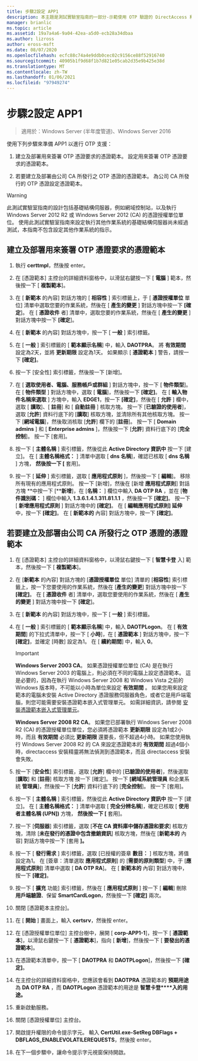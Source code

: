 ```yaml
---
title: 步驟2設定 APP1
description: 本主題是測試實驗室指南的一部分-示範使用 OTP 驗證的 DirectAccess 和適用于 Windows Server 2016 的 RSA SecurID
manager: brianlic
ms.topic: article
ms.assetid: 19a7a4a6-9a04-42ea-a5d0-ecb28a34dbaa
ms.author: lizross
author: eross-msft
ms.date: 08/07/2020
ms.openlocfilehash: ecfc88c74a4e9ddb0cec02c9156ce88f52916740
ms.sourcegitcommit: 40905b1f9d68f1b7d821e05cab2d35e9b425e38d
ms.translationtype: MT
ms.contentlocale: zh-TW
ms.lasthandoff: 01/06/2021
ms.locfileid: "97949274"
---
```

# <a name="step-2-configure-app1"></a>步驟2設定 APP1

>適用於：Windows Server (半年度管道)、Windows Server 2016

使用下列步驟來準備 APP1 以進行 OTP 支援：

1. 建立及部署用來簽署 OTP 憑證要求的憑證範本。 設定用來簽署 OTP 憑證要求的憑證範本。

2. 若要建立及部署由公司 CA 所發行之 OTP 憑證的憑證範本。 為公司 CA 所發行的 OTP 憑證設定憑證範本。

> [!WARNING]
> 此測試實驗室指南的設計包括基礎結構伺服器，例如網域控制站，以及執行 Windows Server 2012 R2 或 Windows Server 2012 (CA) 的憑證授權單位單位。 使用此測試實驗室指南來設定執行其他作業系統的基礎結構伺服器尚未經過測試，本指南不包含設定其他作業系統的指示。

## <a name="to-create-and-deploy-a-certificate-template-used-to-sign-otp-certificate-requests"></a><a name="DAOTPRA"></a>建立及部署用來簽署 OTP 憑證要求的憑證範本

1.  執行 **certtmpl**，然後按 enter。

2.  在 [憑證範本] 主控台的詳細資料窗格中，以滑鼠右鍵按一下 [ **電腦** ] 範本，然後按一下 [ **複製範本**]。

3.  在 [ **新範本** 的內容] 對話方塊的 [ **相容性** ] 索引標籤上，于 [ **憑證授權單位** 單位] 清單中選取您要的作業系統，然後在 [ **產生的變更** ] 對話方塊中按一下 **[確定**]。 在 [ **憑證收件** 者] 清單中，選取您要的作業系統，然後在 [ **產生的變更** ] 對話方塊中按一下 **[確定**]。

4.  在 [ **新範本** 的內容] 對話方塊中，按一下 [ **一般** ] 索引標籤。

5.  在 [ **一般** ] 索引標籤的 [ **範本顯示名稱**] 中，輸入 **DAOTPRA**。 將 **有效期間** 設定為2天，並將 **更新期限** 設定為1天。 如果顯示 [ **憑證範本** ] 警告，請按一下 **[確定]**。

6.  按一下 [安全性] 索引標籤，然後按一下 [新增]。

7.  在 [ **選取使用者、電腦、服務帳戶或群組** ] 對話方塊中，按一下 [ **物件類型**]。 在 [ **物件類型** ] 對話方塊中，選取 [ **電腦**]，然後按一下 **[確定]**。 在 [ **輸入物件名稱來選取** ] 方塊中，輸入 **EDGE1**，按一下 **[確定]**，然後在 [ **允許** ] 欄中，選取 [ **讀取**]、[ **註冊**] 和 [ **自動註冊** ] 核取方塊。 按一下 [**已驗證的使用者**]，選取 [**允許**] 資料行底下的 [**讀取**] 核取方塊，並清除所有其他核取方塊。 按一下 [**網域電腦**]，然後取消核取 [**允許**] 欄下的 [**註冊**]。 按一下 [ **Domain admins** ] 和 [ **Enterprise admins** ]，然後按一下 [**允許**] 資料行底下的 [**完全控制**]。 按一下 [套用]。

8.  按一下 [ **主體名稱** ] 索引標籤，然後從此 **Active Directory 資訊中** 按一下 [建立]。 在 [ **主體名稱格式：** ] 清單中選取 [ **dns 名稱**]，確認已核取 [ **dns 名稱** ] 方塊， **然後按一下 [** 套用]。

9. 按一下 [ **延伸** ] 索引標籤，選取 [ **應用程式原則** ]，然後按一下 [ **編輯**]。 移除所有現有的應用程式原則。 按一下 [新增]，然後在 [新增 **應用程式原則**] 對話方塊 **中按一下 [****新增**]，在 [**名稱：** ] 欄位中輸入 **DA OTP RA** ，並在 [**物件識別碼：** ] 欄位中輸入 **1.3.6.1.4.1.311.81.1.1** ，然後按一下 **[確定]**。 按一下 [ **新增應用程式原則** ] 對話方塊中的 **[確定]**。 在 [ **編輯應用程式原則] 延伸** 中，按一下 **[確定]**。 在 [ **新範本的** 內容] 對話方塊中，按一下 **[確定]**。

## <a name="to-create-and-deploy-a-certificate-template-for-otp-certificates-issued-by-the-corporate-ca"></a><a name="DAOTPLogon"></a>若要建立及部署由公司 CA 所發行之 OTP 憑證的憑證範本

1.  在 [憑證範本] 主控台的詳細資料窗格中，以滑鼠右鍵按一下 [ **智慧卡登** 入] 範本，然後按一下 [ **複製範本**]。

2.  在 [**新範本** 的內容] 對話方塊的 [**憑證授權單位** 單位] 清單的 [**相容性**] 索引標籤上，按一下您要使用的作業系統，然後在 [**產生的變更**] 對話方塊中按一下 **[確定]**。 在 [ **憑證收件** 者] 清單中，選取您要使用的作業系統，然後在 [ **產生的變更** ] 對話方塊中按一下 **[確定**]。

3.  在 [ **新範本** 的內容] 對話方塊中，按一下 [ **一般** ] 索引標籤。

4.  在 [ **一般** ] 索引標籤的 [ **範本顯示名稱**] 中，輸入 **DAOTPLogon**。 在 [ **有效期間**] 的下拉式清單中，按一下 [ **小時**]，在 [ **憑證範本** ] 對話方塊中，按一下 **[確定]**，並確定 [時數] 設定為1。 在 [ **續約期間**] 中，輸入 **0**。

    > [!IMPORTANT]
    > **Windows Server 2003 CA**。 如果憑證授權單位單位 (CA) 是在執行 Windows Server 2003 的電腦上，則必須在不同的電腦上設定憑證範本。 這是必要的，因為在執行 Windows Server 2008 和 Windows Vista 之前的 Windows 版本時，不可能以小時為單位來設定 **有效期間** 。 如果您用來設定範本的電腦未安裝 Active Directory 憑證服務伺服器角色，或者它是用戶端電腦，則您可能需要安裝憑證範本嵌入式管理單元。 如需詳細資訊，請參閱 [安裝憑證範本嵌入式管理單元](/previous-versions/windows/it-pro/windows-server-2008-R2-and-2008/cc732445(v=ws.11))。
    >
    > **Windows Server 2008 R2 CA**。 如果您已部署執行 Windows Server 2008 R2 (CA) 的憑證授權單位單位，您必須將憑證範本 **更新期限** 設定為1或2小時，而且 **有效期間** 必須比 **更新期限** 還要長，但不超過4小時。 如果您使用執行 Windows Server 2008 R2 的 CA 來設定憑證範本的 **有效期間** 超過4個小時，directaccess 安裝精靈將無法偵測到憑證範本，而且 directaccess 安裝會失敗。

5.  按一下 [**安全性**] 索引標籤，選取 [**允許**] 欄中的 [**已驗證的使用者**]，然後選取 [**讀取**] 和 [**註冊**] 核取方塊 按一下 [確定]。 按一下 **[網域系統管理員** 和企業系統 **管理員**]，然後按一下 [**允許**] 資料行底下的 [**完全控制**]。 按一下 [套用]。

6.  按一下 [ **主體名稱** ] 索引標籤，然後從此 **Active Directory 資訊中** 按一下 [建立]。 在 [ **主體名稱格式：** ] 清單中選取 [ **完全分辨名稱**]，確定已核取 [ **使用者主體名稱 (UPN])** 方塊， **然後按一下 [** 套用]。

7.  按一下 [**伺服器**] 索引標籤，選取 [**不在 CA 資料庫中儲存憑證和要求**] 核取方塊，清除 [**未在發行的憑證中包含撤銷資訊**] 核取方塊，然後在 [**新範本的** 內容] 對話方塊中按一下 [套用 **]。**

8.  按一下 [ **發行需求** ] 索引標籤，選取 [已授權的簽章 **數目：** ] 核取方塊，將值設定為1。 在 [簽章：清單選取 **應用程式原則**] 的 [**需要的原則類型**] 中，于 [**應用程式原則**] 清單中選取 [ **DA OTP RA**]。 在 [ **新範本的** 內容] 對話方塊中，按一下 **[確定]**。

9. 按一下 [ **擴充** 功能] 索引標籤，然後在 [ **應用程式原則** ] 按一下 [ **編輯**] 刪除 **用戶端驗證**、保留 **SmartCardLogon**，然後按一下 **[確定]** 兩次。

10. 關閉 [憑證範本主控台]。

11. 在 [ **開始** ] 畫面上，輸入 **certsrv**，然後按 enter。

12. 在 [憑證授權單位單位] 主控台樹中，展開 [ **corp-APP1-1**]，按一下 [ **憑證範本**]，以滑鼠右鍵按一下 [ **憑證範本**]，指向 [ **新增**]，然後按一下 [ **要發出的憑證範本**]。

13. 在憑證範本清單中，按一下 [ **DAOTPRA** 和 **DAOTPLogon**]，然後按一下 **[確定]**。

14. 在主控台的詳細資料窗格中，您應該會看到 **DAOTPRA** 憑證範本的 **預期用途** 為 **DA OTP RA** ，而 **DAOTPLogon** 憑證範本的用途是 **智慧卡登****入的用途。**

15. 重新啟動服務。

16. 關閉 [憑證授權單位] 主控台。

17. 開啟提升權限的命令提示字元。 輸入 **CertUtil.exe-SetReg DBFlags + DBFLAGS_ENABLEVOLATILEREQUESTS**，然後按 enter。

18. 在下一個步驟中，讓命令提示字元視窗保持開啟。

